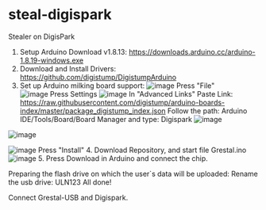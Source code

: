 # steal-digispark
Stealer on DigisPark
1. Setup Arduino Download v1.8.13: https://downloads.arduino.cc/arduino-1.8.19-windows.exe
2. Download and Install Drivers: https://github.com/digistump/DigistumpArduino
3. Set up Arduino milking board support:
![image](https://github.com/KysbKing/steal-digispark/assets/121725600/54843997-32f9-4618-b785-8aea8774d6a1)
Press "File"   
![image](https://github.com/KysbKing/steal-digispark/assets/121725600/82480aa3-6058-4e04-b954-4a5845d98907)
Press Settings
![image](https://github.com/KysbKing/steal-digispark/assets/121725600/c89410db-8cac-47d0-9feb-154f49c3fd45)
In "Advanced Links" Paste Link: https://raw.githubusercontent.com/digistump/arduino-boards-index/master/package_digistump_index.json
Follow the path: Arduino IDE/Tools/Board/Board Manager and type: Digispark
![image](https://github.com/KysbKing/steal-digispark/assets/121725600/fd2ac0f6-e2dd-42fc-9542-810168ead750)

![image](https://github.com/KysbKing/steal-digispark/assets/121725600/b5daa239-a8b7-4fa2-a001-1390694dbaaf)

![image](https://github.com/KysbKing/steal-digispark/assets/121725600/454585d6-ad21-4743-827c-2b161b448936)
Press "Install"
4. Download Repository, and start file Grestal.ino
![image](https://github.com/KysbKing/steal-digispark/assets/121725600/9be89e78-1273-4a74-b0a4-98f66bd6f89d)
5. Press Download in Arduino and connect the chip.

Preparing the flash drive on which the user`s data will be uploaded:
Rename the usb drive: ULN123
All done!

Connect Grestal-USB and Digispark.
